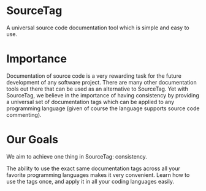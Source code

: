 # SourceTag
A universal source code documentation tool which is simple and easy to use.

# Importance
Documentation of source code is a very rewarding task for the future development of any software project. There are many other documentation tools out there that can be used as an alternative to SourceTag. Yet with SourceTag, we believe in the importance of having consistency by providing a universal set of documentation tags which can be applied to any programming language (given of course the language supports source code commenting). 

# Our Goals
We aim to achieve one thing in SourceTag: consistency. 

The ability to use the exact same documentation tags across all your favorite programming languages makes it very convenient. Learn how to use the tags once, and apply it in all your coding languages easily. 

